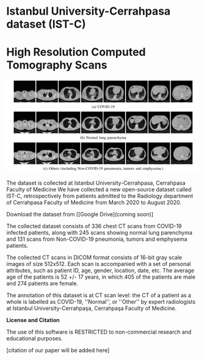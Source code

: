 # Istanbul University-Cerrahpasa dataset (IST-C) 
# High Resolution Computed Tomography Scans 

![Image of IST-C](https://github.com/verimsu/IST-C-dataset/blob/main/IST-C.png)

The dataset is collected at Istanbul University-Cerrahpasa, Cerrahpasa Faculty of Medicine
We have collected a new open-source dataset called IST-C, retrospectively from patients admitted to the Radiology department of Cerrahpasa Faculty of Medicine 
from March 2020 to August 2020. 

Download the dataset from [[Google Drive](coming soon)]

The collected dataset consists of 336 chest CT scans from COVID-19 infected patients, along with 245 scans showing normal lung parenchyma and 131 scans from Non-COVID-19 pneumonia, tumors and emphysema patients. 

The collected CT scans in DICOM format consists of 16-bit gray scale images of size 512x512. Each scan is accompanied with a set of personal attributes, such as patient ID, 
age, gender, location, date, etc. The average age of the patients is 52 +/- 17 years, in which 405 of the patients are male and 274 patients are female. 

The annotation of this dataset is at CT scan level: the CT of a patient as a whole is labelled as COVID-19, ''Normal'', or ''Other'' by expert radiologists at 
Istanbul University-Cerrahpaşa, Cerrahpaşa Faculty of Medicine. 



**License and Citation**

The use of this software is RESTRICTED to non-commercial research and educational purposes.

[citation of our paper will be added here]
